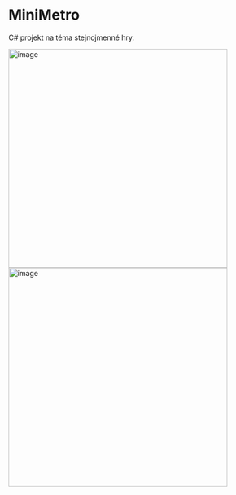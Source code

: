 # MiniMetro
C# projekt na téma stejnojmenné hry.

<img width="430" alt="image" src="https://github.com/VesnickyTrombonista/MiniMetro/assets/96839052/168c08d6-8372-4726-8406-a08fce803c12">


<img width="430" alt="image" src="https://github.com/VesnickyTrombonista/MiniMetro/assets/96839052/63af97e5-f376-4322-94a3-a090de4b75e8">

